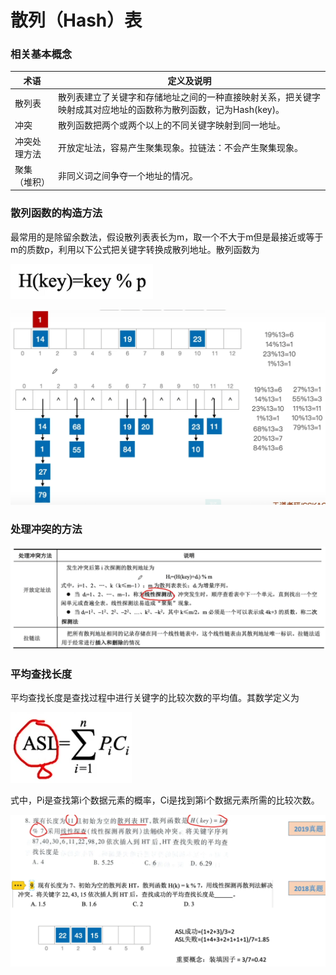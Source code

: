 # 散列（Hash）表

### 相关基本概念

| 术语         | 定义及说明                                                   |
| ------------ | ------------------------------------------------------------ |
| 散列表       | 散列表建立了关键字和存储地址之间的一种直接映射关系，把关键字映射成其对应地址的函数称为散列函数，记为Hash(key)。 |
| 冲突         | 散列函数把两个或两个以上的不同关键字映射到同一地址。         |
| 冲突处理方法 | 开放定址法，容易产生聚集现象。拉链法：不会产生聚集现象。     |
| 聚集（堆积） | 非同义词之间争夺一个地址的情况。                             |

### 散列函数的构造方法

最常用的是除留余数法，假设散列表表长为m，取一个不大于m但是最接近或等于m的质数p，利用以下公式把关键字转换成散列地址。散列函数为

![](1.png)

![](2.png)

### 处理冲突的方法

![](3.png)

### 平均查找长度

平均查找长度是查找过程中进行关键字的比较次数的平均值。其数学定义为

![](4.png)

式中，Pi是查找第i个数据元素的概率，Ci是找到第i个数据元素所需的比较次数。

![](5.png)